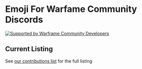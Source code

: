 # Emoji For Warfame Community Discords

[![Supported by Warframe Community Developers](https://github.com/Warframe-Community-Developers/banner/blob/master/banner.png)](https://github.com/Warframe-Community-Developers)

## Current Listing

See [our contributions list](CONTRIBUTING.md) for the full listing
